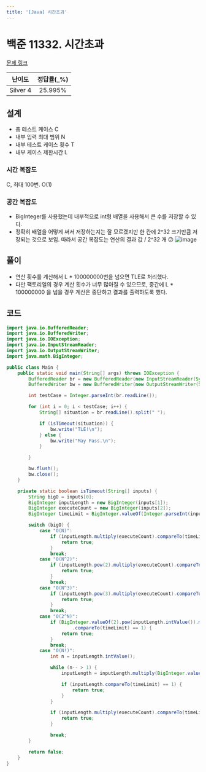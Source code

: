 ```yaml
---
title: '[Java] 시간초과'
---
```


# 백준 11332. 시간초과 

[문제 링크](https://www.acmicpc.net/problem/11332)

| 난이도 | 정답률(\_%) |
| :----: | :---------: |
| Silver 4 | 25.995% |

## 설계
- 총 테스트 케이스 C
- 내부 입력 최대 범위 N
- 내부 테스트 케이스 횟수 T
- 내부 케이스 제한시간 L
### 시간 복잡도
C, 최대 100번. O(1)
### 공간 복잡도
- BigInteger를 사용했는데 내부적으로 int형 배열을 사용해서 큰 수를 저장할 수 있다.
- 정확히 배열을 어떻게 써서 저장하는지는 잘 모르겠지만 한 칸에 2^32 크기만큼 저장되는 것으로 보임. 따라서 공간 복잡도는 연산의 결과 값 / 2^32 개 😕
![image](https://user-images.githubusercontent.com/42017052/82202536-038f5000-993d-11ea-94be-df615dc5641a.png)
## 풀이
- 연산 횟수를 계산해서 L * 100000000번을 넘으면 TLE로 처리했다.
- 다만 팩토리얼의 경우 계산 횟수가 너무 많아질 수 있으므로, 중간에 L * 100000000 을 넘을 경우 계산은 중단하고 결과를 출력하도록 했다. 

## 코드

```java
import java.io.BufferedReader;
import java.io.BufferedWriter;
import java.io.IOException;
import java.io.InputStreamReader;
import java.io.OutputStreamWriter;
import java.math.BigInteger;

public class Main {
    public static void main(String[] args) throws IOException {
        BufferedReader br = new BufferedReader(new InputStreamReader(System.in));
        BufferedWriter bw = new BufferedWriter(new OutputStreamWriter(System.out));

        int testCase = Integer.parseInt(br.readLine());

        for (int i = 0; i < testCase; i++) {
            String[] situation = br.readLine().split(" ");

            if (isTimeout(situation)) {
                bw.write("TLE!\n");
            } else {
                bw.write("May Pass.\n");
            }

        }

        bw.flush();
        bw.close();
    }

    private static boolean isTimeout(String[] inputs) {
        String bigO = inputs[0];
        BigInteger inputLength = new BigInteger(inputs[1]);
        BigInteger executeCount = new BigInteger(inputs[2]);
        BigInteger timeLimit = BigInteger.valueOf(Integer.parseInt(inputs[3]) * 100000000);

        switch (bigO) {
            case "O(N)":
                if (inputLength.multiply(executeCount).compareTo(timeLimit) == 1) {
                    return true;
                }
                break;
            case "O(N^2)":
                if (inputLength.pow(2).multiply(executeCount).compareTo(timeLimit) == 1) {
                    return true;
                }
                break;
            case "O(N^3)":
                if (inputLength.pow(3).multiply(executeCount).compareTo(timeLimit) == 1) {
                    return true;
                }
                break;
            case "O(2^N)":
                if (BigInteger.valueOf(2).pow(inputLength.intValue()).multiply(executeCount)
                        .compareTo(timeLimit) == 1) {
                    return true;
                }
                break;
            case "O(N!)":
                int n = inputLength.intValue();

                while (n-- > 1) {
                    inputLength = inputLength.multiply(BigInteger.valueOf(n));

                    if (inputLength.compareTo(timeLimit) == 1) {
                        return true;
                    }
                }

                if (inputLength.multiply(executeCount).compareTo(timeLimit) == 1) {
                    return true;
                }

                break;
        }

        return false;
    }
}
```